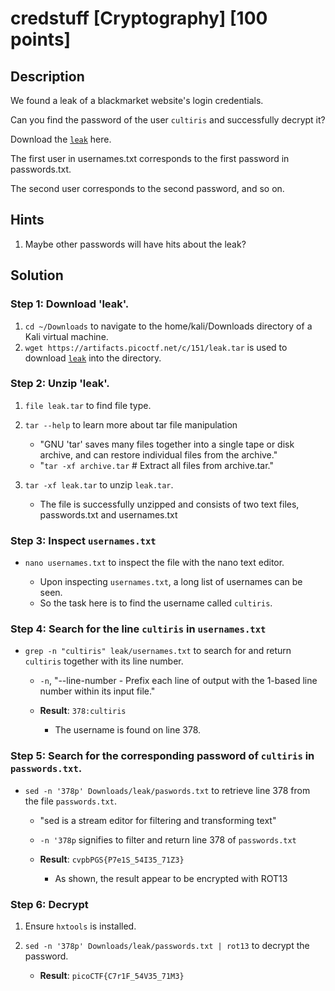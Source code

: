 # credstuff [Cryptography] [100 points]

## Description 

We found a leak of a blackmarket website's login credentials. 

Can you find the password of the user `cultiris` and successfully decrypt it?

Download the [`leak`](https://artifacts.picoctf.net/c/151/leak.tar) here.

The first user in usernames.txt corresponds to the first password in passwords.txt. 

The second user corresponds to the second password, and so on.

## Hints

1. Maybe other passwords will have hits about the leak?

## Solution

### Step 1: Download 'leak'.
1. `cd ~/Downloads` to navigate to the home/kali/Downloads directory of a Kali virtual machine.
2. `wget https://artifacts.picoctf.net/c/151/leak.tar` is used to download [`leak`](https://artifacts.picoctf.net/c/151/leak.tar) into the directory.

### Step 2: Unzip 'leak'.
1. `file leak.tar` to find file type.
2. `tar --help` to learn more about tar file manipulation

   * "GNU 'tar' saves many files together into a single tape or disk archive, and can restore individual files from the archive."
   * "`tar -xf archive.tar`          # Extract all files from archive.tar."  

3. `tar -xf leak.tar` to unzip `leak.tar`.
   
   * The file is successfully unzipped and consists of two text files, passwords.txt and usernames.txt

### Step 3: Inspect `usernames.txt`
* `nano usernames.txt` to inspect the file with the nano text editor.
   
   * Upon inspecting `usernames.txt`, a long list of usernames can be seen.
   * So the task here is to find the username called `cultiris`.

### Step 4: Search for the line `cultiris` in `usernames.txt`
* `grep -n "cultiris" leak/usernames.txt` to search for and return `cultiris` together with its line number.
   
   * `-n`, "--line-number - Prefix each line of output with the 1-based line number within its input file."


   * **Result**: `378:cultiris` 
     * The username is found on line 378.

### Step 5: Search for the corresponding password of `cultiris` in `passwords.txt`.
* `sed -n '378p' Downloads/leak/paswords.txt` to retrieve line 378 from the file `passwords.txt`.
   
   * "sed is a stream editor for filtering and transforming text"
   * `-n '378p` signifies to filter and return line 378 of `passwords.txt`


   * **Result**: `cvpbPGS{P7e1S_54I35_71Z3}`
     * As shown, the result appear to be encrypted with ROT13

### Step 6: Decrypt
1. Ensure `hxtools` is installed.
2. `sed -n '378p' Downloads/leak/passwords.txt | rot13` to decrypt the password.
   
   * **Result**: `picoCTF{C7r1F_54V35_71M3}`
